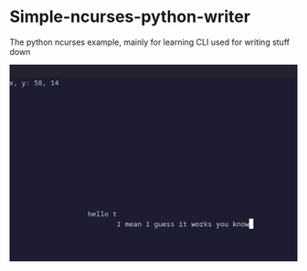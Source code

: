 # Simple-ncurses-python-writer
The python ncurses example, mainly for learning CLI used for writing stuff down

![alt text](media/usage.png)
